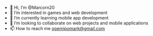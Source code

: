 - 👋 Hi, I’m @Marcorn20
- 👀 I’m interested in games and web development
- 🌱 I’m currently learning mobile app development
- 💞️ I’m looking to collaborate on web projects and mobile applications
- 📫 How to reach me opemipomark@gmail.com

<!---
Marcorn20/Marcorn20 is a ✨ special ✨ repository because its `README.md` (this file) appears on your GitHub profile.
You can click the Preview link to take a look at your changes.
--->
